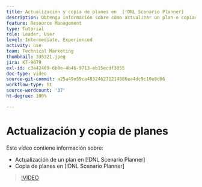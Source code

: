 ```yaml
---
title: Actualización y copia de planes en  [!DNL Scenario Planner]
description: Obtenga información sobre cómo actualizar un plan o copiar un plan en  [!DNL  Workfront] [!DNL Scenario Planner].
feature: Resource Management
type: Tutorial
role: Leader, User
level: Intermediate, Experienced
activity: use
team: Technical Marketing
thumbnail: 335321.jpeg
jira: KT-9079
exl-id: c3a42469-6b0e-4b46-9713-eb15ecdf3055
doc-type: video
source-git-commit: a25a49e59ca483246271214886ea4dc9c10e8d66
workflow-type: ht
source-wordcount: '37'
ht-degree: 100%

---
```


# Actualización y copia de planes

Este vídeo contiene información sobre:

* Actualización de un plan en [!DNL Scenario Planner]
* Copia de planes en [!DNL Scenario Planner]

>[!VIDEO](https://video.tv.adobe.com/v/335321/?quality=12&learn=on)

